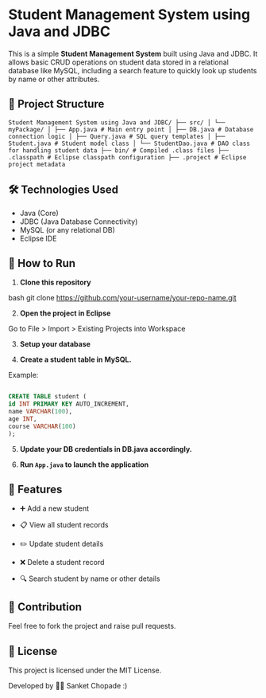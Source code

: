 # Student Management System using Java and JDBC

This is a simple **Student Management System** built using Java and JDBC. It allows basic CRUD operations on student data stored in a relational database like MySQL, including a search feature to quickly look up students by name or other attributes.

## 📁 Project Structure
```
Student Management System using Java and JDBC/ ├── src/ │ └── myPackage/ │ ├── App.java # Main entry point │ ├── DB.java # Database connection logic │ ├── Query.java # SQL query templates │ ├── Student.java # Student model class │ └── StudentDao.java # DAO class for handling student data ├── bin/ # Compiled .class files ├── .classpath # Eclipse classpath configuration ├── .project # Eclipse project metadata

```
## 🛠 Technologies Used

- Java (Core)
- JDBC (Java Database Connectivity)
- MySQL (or any relational DB)
- Eclipse IDE

## 🚀 How to Run

1. **Clone this repository**

bash
git clone https://github.com/your-username/your-repo-name.git

2. **Open the project in Eclipse**

Go to File > Import > Existing Projects into Workspace

3. **Setup your database**

4. **Create a student table in MySQL.**

Example:

```sql []

CREATE TABLE student (
id INT PRIMARY KEY AUTO_INCREMENT,
name VARCHAR(100),
age INT,
course VARCHAR(100)
);

```

5. **Update your DB credentials in DB.java accordingly.**

6. **Run `App.java` to launch the application**

## 🔧 Features

- ➕ Add a new student

- 📋 View all student records

- ✏️ Update student details

- ❌ Delete a student record

- 🔍 Search student by name or other details

## 🙌 Contribution

Feel free to fork the project and raise pull requests.

## 📜 License

This project is licensed under the MIT License.

Developed by 👨‍💻 Sanket Chopade :)
